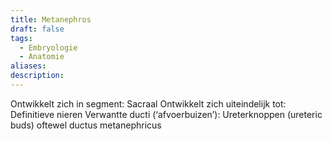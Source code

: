 ```yaml
---
title: Metanephros
draft: false
tags:
  - Embryologie
  - Anatomie
aliases: 
description:
---
```



Ontwikkelt zich in segment: Sacraal
Ontwikkelt zich uiteindelijk tot: Definitieve nieren
Verwantte ducti (‘afvoerbuizen’): Ureterknoppen (ureteric buds) oftewel ductus metanephricus